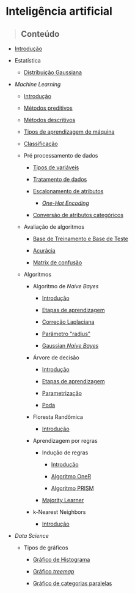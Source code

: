 # Inteligência artificial

> ## **Conteúdo**

- [Introdução](/artificial-intelligence/introduction.md)

- Estatística

    - [Distribuição Gaussiana](/artificial-intelligence/statistic/gaussian-distribution.md)

- _Machine Learning_

    - [Introdução](/artificial-intelligence/machine-learning/introduction.md)

    - [Métodos preditivos](/artificial-intelligence/machine-learning/preditive_methods.md)

    - [Métodos descritivos](/artificial-intelligence/machine-learning/descritive_methods.md)

    - [Tipos de aprendizagem de máquina](/artificial-intelligence/machine-learning/type-of-machine-learning.md)

    - [Classificação](/artificial-intelligence/machine-learning/classifications.md)

    - Pré processamento de dados

        - [Tipos de variáveis](/artificial-intelligence/machine-learning/data-pre-processing/variable-types.md)

        - [Tratamento de dados](/artificial-intelligence/machine-learning/data-pre-processing/data-treatment.md)

        - [Escalonamento de atributos](/artificial-intelligence/machine-learning/data-pre-processing/attribute-scaling.md)

            - [_One-Hot Encoding_](/artificial-intelligence/machine-learning/data-pre-processing/one-hot-encoder.md)

        - [Conversão de atributos categóricos](/artificial-intelligence/machine-learning/data-pre-processing/converting-categorical-attributes.md)

    - Avaliação de algoritmos

        - [Base de Treinamento e Base de Teste](/artificial-intelligence/machine-learning/algorithm-evaluation/train-and-test-base.md)

        - [Acurácia](/artificial-intelligence/machine-learning/algorithm-evaluation/accuracy.md)

        - [Matrix de confusão](/artificial-intelligence/machine-learning/algorithm-evaluation/confusion-matrix.md)

    - Algoritmos

        - Algoritmo de _Naive Bayes_

            - [Introdução](/artificial-intelligence/machine-learning/algorithms/naive-bayes/introduction.md)

            - [Etapas de aprendizagem](/artificial-intelligence/machine-learning/algorithms/naive-bayes/learning-steps.md)

            - [Correção Laplaciana](/artificial-intelligence/machine-learning/algorithms/naive-bayes/laplacian-correction.md)

            - [Parâmetro "radius"](/artificial-intelligence/machine-learning/algorithms/naive-bayes/radius-parameter.md)

            - [Gaussian _Naive Bayes_](/artificial-intelligence/machine-learning/algorithms/naive-bayes/gaussian-naive-bayes.md)

        - Árvore de decisão

            - [Introdução](/artificial-intelligence/machine-learning/algorithms/decision-tree/introduction.md)

            - [Etapas de aprendizagem](/artificial-intelligence/machine-learning/algorithms/decision-tree/learning-steps.md)

            - [Parametrização](/artificial-intelligence/machine-learning/algorithms/decision-tree/parametrization.md)

            - [Poda](/artificial-intelligence/machine-learning/algorithms/decision-tree/pruning.md)

        - Floresta Randômica

            - [Introdução](/artificial-intelligence/machine-learning/algorithms/random-forest/introduction.md)

        - Aprendizagem por regras

            - Indução de regras

                - [Introdução](/artificial-intelligence/machine-learning/algorithms/rule/rule-induction/introducion.md)

                - [Algoritmo OneR](/artificial-intelligence/machine-learning/algorithms/rule/rule-induction/one-r-algorithm.md)

                - [Algoritmo PRISM](/artificial-intelligence/machine-learning/algorithms/rule/rule-induction/prism-algorithm.md)

            - [Majority Learner](/artificial-intelligence/machine-learning/algorithms/rule/majority-learn.md)

        - k-Nearest Neighbors

            - [Introdução](/artificial-intelligence/machine-learning/algorithms/k-nearest-neighbors/introduction.md)

- _Data Science_

    - Tipos de gráficos

        - [Gráfico de Histograma](/artificial-intelligence/data-science/grafic-types/histograms.md)

        - [Gráfico _treemap_](/artificial-intelligence/data-science/grafic-types/treemap.md)

        - [Gráfico de categorias paralelas](/artificial-intelligence/data-science/grafic-types/parallel_categories.md)
